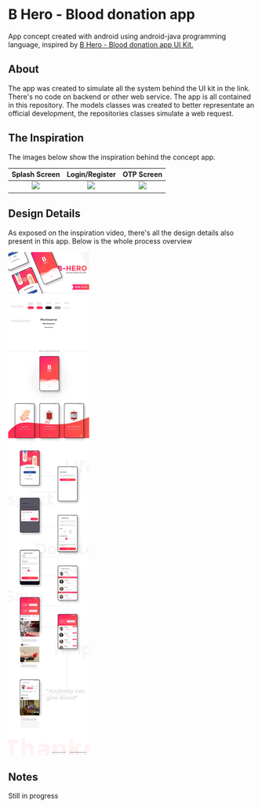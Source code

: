 # B Hero - Blood donation app

App concept created with android using android-java programming language, inspired by [B Hero - Blood donation app UI Kit.](https://www.behance.net/gallery/69827321/B-Hero-Blood-donation-app-free-UI-kit)

## About
The app was created to simulate all the system behind the UI kit in the link. There's no code on backend or other web service. The app is all contained in this repository. The models classes was created to better representate an official development, the repositories classes simulate a web request.

## The Inspiration
The images below show the inspiration behind the concept app.

Splash Screen            |  Login/Register             |  OTP Screen
:-------------------------:|:-------------------------:|:-------------------------:
![](screenshot/mobile–1.jpg)  |  ![](screenshot/mobile–2.jpg)  |  ![](screenshot/mobile–3.jpg)

## Design Details
As exposed on the inspiration video, there's all the design details also present in this app.
Below is the whole process overview

![](screenshot/mobile_overview.jpg)

## Notes
Still in progress
